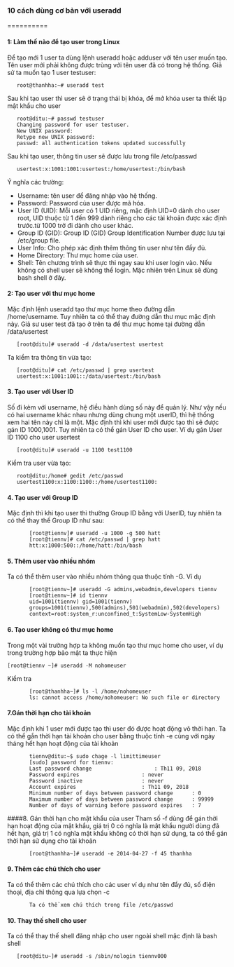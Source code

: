 ### 10 cách dùng cơ bản với useradd
==========
#### 1: Làm thế nào để tạo user trong Linux
Để tạo mới 1 user ta dùng lệnh useradd hoặc adduser với tên user muốn tạo. Tên user mới phải không được trùng với tên user đã có trong hệ thống.
Giả sử ta muốn tạo 1 user testuser:
 ```
    root@thanhha:~# useradd test
 ```
 Sau khi tạo user thì user sẽ ở trạng thái bị khóa, để mở khóa user ta thiết lập mật khẩu cho user
 ````
	root@ditu:~# passwd testuser 
	Changing password for user testuser.
	New UNIX password:
	Retype new UNIX password:
	passwd: all authentication tokens updated successfully
 ````
 Sau khi tạo user, thông tin user sẽ được lưu trong file /etc/passwd
 ```
	usertest:x:1001:1001:usertest:/home/usertest:/bin/bash
 ```
 Ý nghĩa các trường:
 * 	Username: tên user để đăng nhập vào hệ thống.
 * 	Password: Password của user được mã hóa.
 * 	User ID (UID): Mỗi user có 1 UID riêng, mặc định UID=0 dành cho user root, UID thuộc từ 1 đến 999 dành riêng cho các tài khoản được xác định trước.từ 1000 trở đi dành cho user khác.
 * 	Group ID (GID): Group ID (GID) Group Identification Number được lưu tại /etc/group file.
 * 	User Info: Cho phép xác định thêm thông tin user như tên đầy đủ.
 * 	Home Directory: Thư mục home của user.
 * 	Shell: Tên chương trình sẽ thực thi ngay sau khi user login vào. Nếu không có shell user sẽ không thể login. Mặc nhiên trên Linux sẽ dùng bash shell ở đây.
#### 2: Tạo user với thư mục home
Mặc định lệnh useradd tạo thư mục home theo đường dẫn /home/username. Tuy nhiên ta có thể thay đường dẫn thư mục mặc định này. Giả sư user test đã tạo ở trên ta để thư mục home tại đường dẫn /data/usertest
 ```
	[root@ditu]# useradd -d /data/usertest usertest
 ```
Ta kiểm tra thông tin vừa tạo:
 ````
	[root@ditu]# cat /etc/passwd | grep usertest
	usertest:x:1001:1001::/data/usertest:/bin/bash
 ````
#### 3. Tạo user với User ID
Số đi kèm với username, hệ điều hành dùng số này để quản lý. Như vậy nếu có hai username khác nhau nhưng dùng chung một userID, thì hệ thống xem hai tên này chỉ là một. Mặc định thì khi user mới được tạo thì sẽ được gán ID 1000,1001. Tuy nhiên ta có thể gán User ID cho user. Ví dụ gán User ID 1100 cho user usertest
 ```
	[root@ditu]# useradd -u 1100 test1100
 ```
Kiểm tra user vừa tạo:
 ````
	root@ditu:/home# gedit /etc/passwd
	usertest1100:x:1100:1100::/home/usertest1100:
 ````

#### 4. Tạo user với Group ID
Mặc định thì khi tạo user thì thường Group ID bằng với UserID, tuy nhiên ta có thể thay thế Group ID như sau:
 ```
		[root@tiennv]# useradd -u 1000 -g 500 hatt
		[root@tiennv]# cat /etc/passwd | grep hatt
		htt:x:1000:500::/home/hatt:/bin/bash
 ```

#### 5. Thêm user vào nhiều nhóm
Ta có thể thêm user vào nhiều nhóm thông qua thuộc tính -G. Ví dụ
 ```
		[root@tiennv~]# useradd -G admins,webadmin,developers tiennv 
		[root@tiennv~]# id tiennv
		uid=1001(tiennv) gid=1001(tiennv)
		groups=1001(tiennv),500(admins),501(webadmin),502(developers)
		context=root:system_r:unconfined_t:SystemLow-SystemHigh
 ```
#### 6.  Tạo user không có thư mục home
Trong một vài trường hợp ta không muốn tạo thư mục home cho user, ví dụ trong trường hợp bảo mật ta thực hiện
 ```
[root@tiennv ~]# useradd -M nohomeuser
 ```
Kiểm tra
 ````
		[root@thanhha~]# ls -l /home/nohomeuser
		ls: cannot access /home/nohomeuser: No such file or directory
 ````
#### 7.Gán thời hạn cho tài khoản
Mặc định khi 1 user mới được tạo thì user đó được hoạt động vô thời hạn. Ta có thể gắn thời hạn tài khoản cho user bằng thuộc tính -e cùng với ngày tháng hết hạn hoạt động của tài khoản
 ```
		tiennv@ditu:~$ sudo chage -l limittimeuser
		[sudo] password for tiennv: 
		Last password change					: Th11 09, 2018
		Password expires					: never
		Password inactive					: never
		Account expires						: Th11 09, 2018
		Minimum number of days between password change		: 0
		Maximum number of days between password change		: 99999
		Number of days of warning before password expires	: 7
 ```

####8. Gán thời hạn cho mật khẩu của user
Tham số -f dùng để gán thời hạn hoạt động của mật khẩu, giá trị 0 có nghĩa là mật khẩu người dùng đã hết hạn, giá trị 1 có nghĩa mật khẩu không có thời hạn sử dụng, ta có thể gán thời hạn sử dụng cho tài khoản
 ```
		[root@thanhha~]# useradd -e 2014-04-27 -f 45 thanhha
 ```
#### 9. Thêm các chú thích cho user
Ta có thể thêm các chú thích cho các user ví dụ như tên đầy đủ, số điện thoại, địa chỉ thông qua lựa chọn -c
 ```
		Ta có thể xem chú thích trong file /etc/passwd
 ```
#### 10. Thay thế shell cho user
Ta có thể thay thế shell đăng nhập cho user ngoài shell mặc định là bash shell
 ```
	[root@ditu~]# useradd -s /sbin/nologin tiennv000 
 ```




